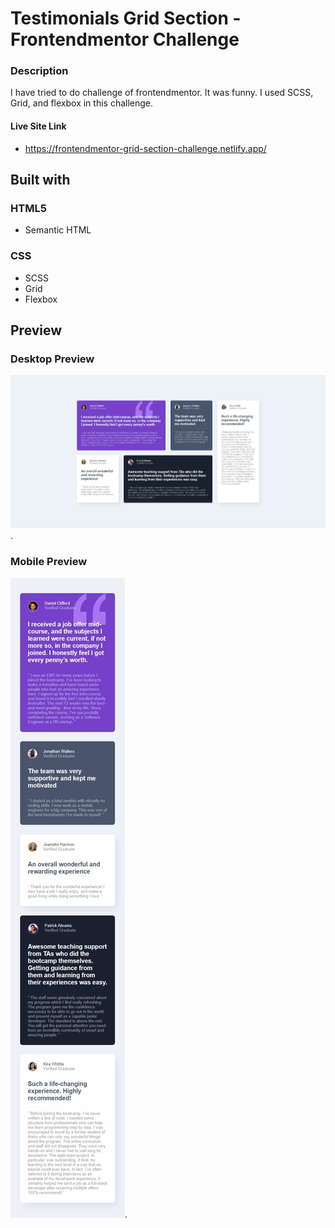 # Testimonials Grid Section - Frontendmentor Challenge

### Description
I have tried to do challenge of frontendmentor. It was funny. I used SCSS, Grid, and flexbox in this challenge.

#### Live Site Link
- https://frontendmentor-grid-section-challenge.netlify.app/

## Built with

### HTML5
- Semantic HTML

### CSS
- SCSS
- Grid
- Flexbox

## Preview

### Desktop Preview

![Desktop Screenshot](./design/desktop.jpg "Text to show on mouseover").

### Mobile Preview

![Mobile Screenshot](./design/merged_mobile.jpg "Text to show on mouseover").
